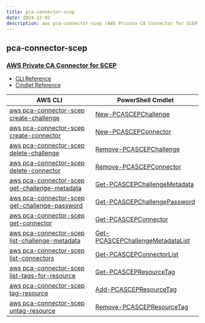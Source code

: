 ```yaml
---
title: pca-connector-scep
date: 2024-12-02
description: aws pca-connector-scep (AWS Private CA Connector for SCEP) command/cmdlet list.
---
```


## pca-connector-scep

### [AWS Private CA Connector for SCEP](https://aws.amazon.com/private-ca/)

* [CLI Reference](https://awscli.amazonaws.com/v2/documentation/api/latest/reference/pca-connector-scep/index.html)
* [Cmdlet Reference](https://docs.aws.amazon.com/powershell/latest/reference/items/PcaConnectorScep_cmdlets.html)

|AWS CLI|PowerShell Cmdlet|
|----|----|
|[aws pca-connector-scep create-challenge](https://awscli.amazonaws.com/v2/documentation/api/latest/reference/pca-connector-scep/create-challenge.html)|[New-PCASCEPChallenge](https://docs.aws.amazon.com/powershell/latest/reference/items/New-PCASCEPChallenge.html)|
|[aws pca-connector-scep create-connector](https://awscli.amazonaws.com/v2/documentation/api/latest/reference/pca-connector-scep/create-connector.html)|[New-PCASCEPConnector](https://docs.aws.amazon.com/powershell/latest/reference/items/New-PCASCEPConnector.html)|
|[aws pca-connector-scep delete-challenge](https://awscli.amazonaws.com/v2/documentation/api/latest/reference/pca-connector-scep/delete-challenge.html)|[Remove-PCASCEPChallenge](https://docs.aws.amazon.com/powershell/latest/reference/items/Remove-PCASCEPChallenge.html)|
|[aws pca-connector-scep delete-connector](https://awscli.amazonaws.com/v2/documentation/api/latest/reference/pca-connector-scep/delete-connector.html)|[Remove-PCASCEPConnector](https://docs.aws.amazon.com/powershell/latest/reference/items/Remove-PCASCEPConnector.html)|
|[aws pca-connector-scep get-challenge-metadata](https://awscli.amazonaws.com/v2/documentation/api/latest/reference/pca-connector-scep/get-challenge-metadata.html)|[Get-PCASCEPChallengeMetadata](https://docs.aws.amazon.com/powershell/latest/reference/items/Get-PCASCEPChallengeMetadata.html)|
|[aws pca-connector-scep get-challenge-password](https://awscli.amazonaws.com/v2/documentation/api/latest/reference/pca-connector-scep/get-challenge-password.html)|[Get-PCASCEPChallengePassword](https://docs.aws.amazon.com/powershell/latest/reference/items/Get-PCASCEPChallengePassword.html)|
|[aws pca-connector-scep get-connector](https://awscli.amazonaws.com/v2/documentation/api/latest/reference/pca-connector-scep/get-connector.html)|[Get-PCASCEPConnector](https://docs.aws.amazon.com/powershell/latest/reference/items/Get-PCASCEPConnector.html)|
|[aws pca-connector-scep list-challenge-metadata](https://awscli.amazonaws.com/v2/documentation/api/latest/reference/pca-connector-scep/list-challenge-metadata.html)|[Get-PCASCEPChallengeMetadataList](https://docs.aws.amazon.com/powershell/latest/reference/items/Get-PCASCEPChallengeMetadataList.html)|
|[aws pca-connector-scep list-connectors](https://awscli.amazonaws.com/v2/documentation/api/latest/reference/pca-connector-scep/list-connectors.html)|[Get-PCASCEPConnectorList](https://docs.aws.amazon.com/powershell/latest/reference/items/Get-PCASCEPConnectorList.html)|
|[aws pca-connector-scep list-tags-for-resource](https://awscli.amazonaws.com/v2/documentation/api/latest/reference/pca-connector-scep/list-tags-for-resource.html)|[Get-PCASCEPResourceTag](https://docs.aws.amazon.com/powershell/latest/reference/items/Get-PCASCEPResourceTag.html)|
|[aws pca-connector-scep tag-resource](https://awscli.amazonaws.com/v2/documentation/api/latest/reference/pca-connector-scep/tag-resource.html)|[Add-PCASCEPResourceTag](https://docs.aws.amazon.com/powershell/latest/reference/items/Add-PCASCEPResourceTag.html)|
|[aws pca-connector-scep untag-resource](https://awscli.amazonaws.com/v2/documentation/api/latest/reference/pca-connector-scep/untag-resource.html)|[Remove-PCASCEPResourceTag](https://docs.aws.amazon.com/powershell/latest/reference/items/Remove-PCASCEPResourceTag.html)|

